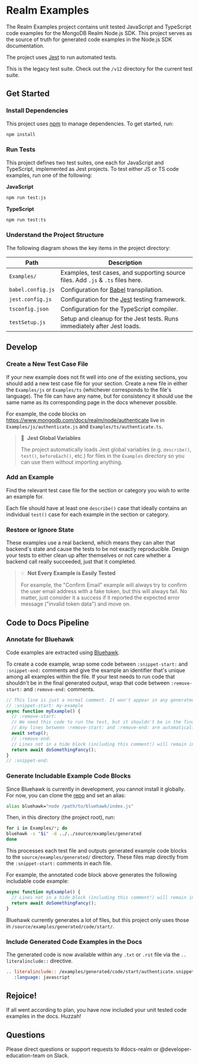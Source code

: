 # Realm Examples


The Realm Examples project contains unit tested JavaScript and TypeScript code examples for the
MongoDB Realm Node.js SDK. This project serves as the source of truth for generated code examples in
the Node.js SDK documentation.

The project uses [Jest](https://jestjs.io/) to run automated tests.

This is the legacy test suite. Check out the `/v12` directory for the current
test suite.

## Get Started

### Install Dependencies

This project uses [npm](https://www.npmjs.com/) to manage dependencies. To get started, run:

```bash
npm install
```

### Run Tests

This project defines two test suites, one each for JavaScript and TypeScript, implemented as Jest
projects. To test either JS or TS code examples, run one of the following:

**JavaScript**

```bash
npm run test:js
```

**TypeScript**

```bash
npm run test:ts
```

### Understand the Project Structure

The following diagram shows the key items in the project directory:

| Path               | Description                                                                             |
| ------------------ | --------------------------------------------------------------------------------------- |
| `Examples/`        | Examples, test cases, and supporting source files. Add `.js` & `.ts` files here.        |
| `babel.config.js`  | Configuration for [Babel](https://babeljs.io/) transpilation.                           |
| `jest.config.js`   | Configuration for the [Jest](https://jestjs.io/) testing framework.                     |
| `tsconfig.json`    | Configuration for the TypeScript compiler.                                              |
| `testSetup.js`     | Setup and cleanup for the Jest tests. Runs immediately after Jest loads.                |

## Develop

### Create a New Test Case File

If your new example does not fit well into one of the existing sections, you should add a new test
case file for your section. Create a new file in either the `Examples/js` or `Examples/ts`
(whichever corresponds to the file's language). The file can have any name, but for consistency it
should use the same name as its corresponding page in the docs whenever possible.

For example, the code blocks on https://www.mongodb.com/docs/realm/node/authenticate live in
`Examples/js/authenticate.js` and `Examples/ts/authenticate.ts`.

> 🧪&nbsp;&nbsp;**Jest Global Variables**
>
> The project automatically loads Jest global variables (e.g. `describe()`, `test()`,
> `beforeEach()`, etc.) for files in the `Examples` directory so you can use them without importing
> anything.

### Add an Example

Find the relevant test case file for the section or category you wish to write an example for.

Each file should have at least one `describe()` case that ideally contains an individual `test()`
case for each example in the section or category.

### Restore or Ignore State

These examples use a real backend, which means they can alter that backend's
state and cause the tests to be not exactly reproducible. Design your tests to
either clean up after themselves or not care whether a backend call really
succeeded, just that it completed.

> 💡&nbsp;&nbsp;**Not Every Example is Easily Tested**
>
> For example, the "Confirm Email" example will always try to confirm the
> user email address with a fake token, but this will always fail. No matter,
> just consider it a success if it reported the expected error message ("invalid
> token data") and move on.

## Code to Docs Pipeline

### Annotate for Bluehawk

Code examples are extracted using [Bluehawk](https://github.com/MongoCaleb/bluehawk).

To create a code example, wrap some code between `:snippet-start:` and `:snippet-end:`
comments and give the example an identifier that's unique among all examples within the file. If
your test needs to run code that shouldn't be in the final generated output, wrap that code between
`:remove-start:` and `:remove-end:` comments.

```js
// This line is just a normal comment. It won't appear in any generated code.
// :snippet-start: my-example
async function myExample() {
  // :remove-start:
  // We need this code to run the test, but it shouldn't be in the final code example.
  // Any lines between :remove-start: and :remove-end: are automatically removed from generated code.
  await setup();
  // :remove-end:
  // Lines not in a hide block (including this comment!) will remain in the generated code.
  return await doSomethingFancy();
}
// :snippet-end:
```

### Generate Includable Example Code Blocks

Since Bluehawk is currently in development, you cannot install it globally. For now, you can clone
the [repo](https://github.com/MongoCaleb/bluehawk) and set an alias:

```bash
alias bluehawk="node /path/to/bluehawk/index.js"
```

Then, in this directory (the project root), run:

```bash
for i in Examples/*; do
bluehawk -s "$i" -d ../../source/examples/generated
done
```

This processes each test file and outputs generated example code blocks to the
`source/examples/generated/` directory. These files map directly from the `:snippet-start:`
comments in each file.

For example, the annotated code block above generates the following includable code example:

```js
async function myExample() {
  // Lines not in a hide block (including this comment!) will remain in the generated code.
  return await doSomethingFancy();
}
```

Bluehawk currently generates a lot of files, but this project only uses those in
`/source/examples/generated/code/start/`.

### Include Generated Code Examples in the Docs

The generated code is now available within any `.txt` or `.rst` file via the `.. literalinclude::`
directive.

```restructuredtext
.. literalinclude:: /examples/generated/code/start/authenticate.snippet.my-example.js
   :language: javascript
```

## Rejoice!

If all went according to plan, you have now included your unit tested code examples in the docs. Huzzah!

## Questions

Please direct questions or support requests to #docs-realm or @developer-education-team on Slack.

